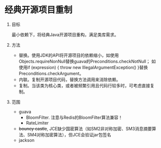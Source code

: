 # 经典开源项目重制

1. 目标

   最小依赖下，将经典Java开源项目重构，满足类库需求。

2. 方法

   + 替换。使用JDK的API将开源项目的依赖缩小，如使用Objects.requireNonNull替换guava的Preconditions.checkNotNull；
     如使用if (expression) { throw new IllegalArgumentException() }替换Preconditions.checkArgument。
   + 内联。复制开源项目代码，替换方法调用来消除依赖。
   + 复制。当该类为核心类，或者被频繁引用且代码行较多时，可考虑直接复制。

3. 范围

   + guava 
     + BloomFilter. 注意与Redis的BloomFilter算法兼容！
     + RateLimiter
   + ~~bouncy castle~~, JCE缺少国密算法（如SM2非对称加密、SM3消息摘要算法、SM4对称加密算法），但JCE会验证jar包签名
   + jackson